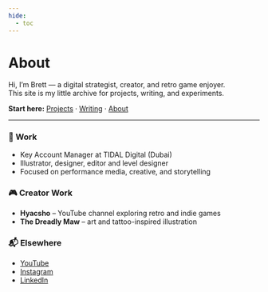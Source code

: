 ```yaml
---
hide:
  - toc
---
```


# About

Hi, I’m Brett — a digital strategist, creator, and retro game enjoyer.  
This site is my little archive for projects, writing, and experiments.

**Start here:** [Projects](projects.md) · [Writing](writing.md) · [About](about.md)

---

### 🧠 Work
- Key Account Manager at TIDAL Digital (Dubai)
- Illustrator, designer, editor and level designer
- Focused on performance media, creative, and storytelling  

### 🎮 Creator Work
- **Hyacsho** – YouTube channel exploring retro and indie games  
- **The Dreadly Maw** – art and tattoo-inspired illustration  

### 📬 Elsewhere
- [YouTube](https://youtube.com/hyacsho)  
- [Instagram](https://instagram.com/hellsmaw)  
- [LinkedIn](https://linkedin.com/in/brettmagill)
